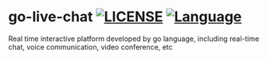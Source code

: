 # go-live-chat [![LICENSE](https://img.shields.io/badge/license-Apache--2.0-green)](https://github.com/liushunshun/go-live-chat/blob/main/LICENSE) [![Language](https://img.shields.io/badge/Language-Go-blue.svg)](https://golang.org/)
Real time interactive platform developed by go language, including real-time chat, voice communication, video conference, etc
